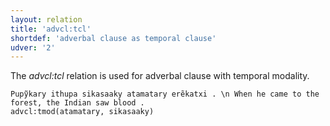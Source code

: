 ```yaml
---
layout: relation
title: 'advcl:tcl'
shortdef: 'adverbal clause as temporal clause'
udver: '2'
---
```


The _advcl:tcl_ relation is used for adverbal clause with temporal modality.

~~~ sdparse
Pupỹkary ithupa sikasaaky atamatary erẽkatxi . \n When he came to the forest, the Indian saw blood .
advcl:tmod(atamatary, sikasaaky)

~~~

<!-- Interlanguage links updated St lis 3 20:58:35 CET 2021 -->
